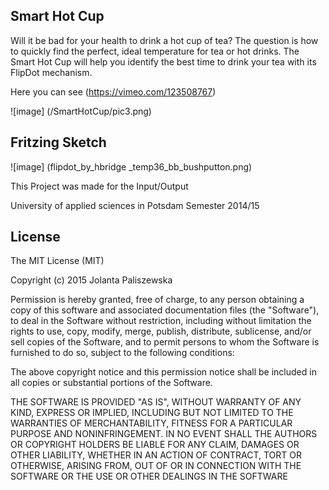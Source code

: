 ## Smart Hot Cup

Will it be bad for your health to drink a hot cup of tea? The question is how to quickly find the perfect, ideal temperature for tea or hot drinks. The Smart Hot Cup will help you identify the best time to drink your tea with its FlipDot mechanism.


Here you can see (https://vimeo.com/123508767)

![image] (/SmartHotCup/pic3.png)

## Fritzing Sketch
![image] (flipdot_by_hbridge _temp36_bb_bushputton.png)

This Project was made for the Input/Output

University of applied sciences in Potsdam 
Semester 2014/15


## License

The MIT License (MIT)

Copyright (c) 2015 Jolanta Paliszewska

Permission is hereby granted, free of charge, to any person obtaining a copy of this software and associated documentation files (the "Software"), to deal in the Software without restriction, including without limitation the rights to use, copy, modify, merge, publish, distribute, sublicense, and/or sell copies of the Software, and to permit persons to whom the Software is furnished to do so, subject to the following conditions:

The above copyright notice and this permission notice shall be included in all copies or substantial portions of the Software.

THE SOFTWARE IS PROVIDED "AS IS", WITHOUT WARRANTY OF ANY KIND, EXPRESS OR IMPLIED, INCLUDING BUT NOT LIMITED TO THE WARRANTIES OF MERCHANTABILITY, FITNESS FOR A PARTICULAR PURPOSE AND NONINFRINGEMENT. IN NO EVENT SHALL THE AUTHORS OR COPYRIGHT HOLDERS BE LIABLE FOR ANY CLAIM, DAMAGES OR OTHER LIABILITY, WHETHER IN AN ACTION OF CONTRACT, TORT OR OTHERWISE, ARISING FROM, OUT OF OR IN CONNECTION WITH THE SOFTWARE OR THE USE OR OTHER DEALINGS IN THE SOFTWARE
